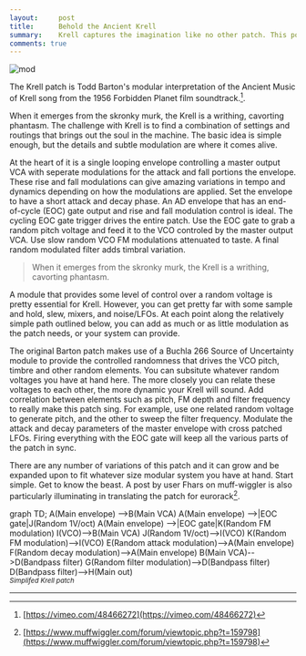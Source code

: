 ```yaml
---
layout:     post
title:      Behold the Ancient Krell
summary:    Krell captures the imagination like no other patch. This post is an attempt to lay it out simply.
comments: true
---
```

<img src="{{ site.baseurl }}/images/mod5.jpg" alt="mod" class="avatar" />

The Krell patch is Todd Barton's modular interpretation of the Ancient Music of Krell song from the 1956 Forbidden Planet film soundtrack.[^1].

When it emerges from the skronky murk, the Krell is a writhing, cavorting phantasm. The challenge with Krell is to find a combination of settings and routings that brings out the soul in the machine. The basic idea is simple enough, but the details and subtle modulation are where it comes alive. 

At the heart of it is a single looping envelope controlling a master output VCA with seperate modulations for the attack and fall portions the envelope. These rise and fall modulations can give amazing variations in tempo and dynamics depending on how the modulations are applied. Set the envelope to have a short attack and decay phase. An AD envelope that has an end-of-cycle (EOC) gate output and rise and fall modulation control is ideal. The cycling EOC gate trigger drives the entire patch. Use the EOC gate to grab a random pitch voltage and feed it to the VCO controled by the master output VCA. Use slow random VCO FM modulations attenuated to taste. A final random modulated filter adds timbral variation. 

>When it emerges from the skronky murk, the Krell is a writhing, cavorting phantasm.

A module that provides some level of control over a random voltage is pretty essential for Krell. However, you can get pretty far with some sample and hold, slew, mixers, and noise/LFOs. At each point along the relatively simple path outlined below, you can add as much or as little modulation as the patch needs, or your system can provide. 

The original Barton patch makes use of a Buchla 266 Source of Uncertainty module to provide the controlled randomness that drives the VCO pitch, timbre and other random elements. You can subsitute whatever random voltages you have at hand here. The more closely you can relate these voltages to each other, the more dynamic your Krell will sound. Add correlation between elements such as pitch, FM depth and filter frequency to really make this patch sing. For example, use one related random voltage to generate pitch, and the other to sweep the filter frequency. Modulate the attack and decay parameters of the master envelope with cross patched LFOs. Firing everything with the EOC gate will keep all the various parts of the patch in sync.

There are any number of variations of this patch and it can grow and be expanded upon to fit whatever size modular system you have at hand. Start simple. Get to know the beast.  A post by user Fhars on muff-wiggler is also particularly illuminating in translating the patch for eurorack[^2]. 

[//]: <> (https://knsv.github.io/mermaid/#styling-and-classes)
<div class="mermaid">
graph TD;
A(Main envelope) -->B(Main VCA)
A(Main envelope) -->|EOC gate|J(Random 1V/oct)
A(Main envelope) -->|EOC gate|K(Random FM modulation)
I(VCO)-->B(Main VCA)
J(Random 1V/oct)-->I(VCO)
K(Random FM modulation)-->I(VCO)
E(Random attack modulation)-->A(Main envelope)
F(Random decay modulation)-->A(Main envelope)
B(Main VCA)-->D(Bandpass filter)
G(Random filter modulation)-->D(Bandpass filter)
D(Bandpass filter)-->H(Main out)
</div>
<sup><i>Simplifed Krell patch</i></sup>


---
[^1]: [https://vimeo.com/48466272](https://vimeo.com/48466272)
[^2]:[https://www.muffwiggler.com/forum/viewtopic.php?t=159798](https://www.muffwiggler.com/forum/viewtopic.php?t=159798)